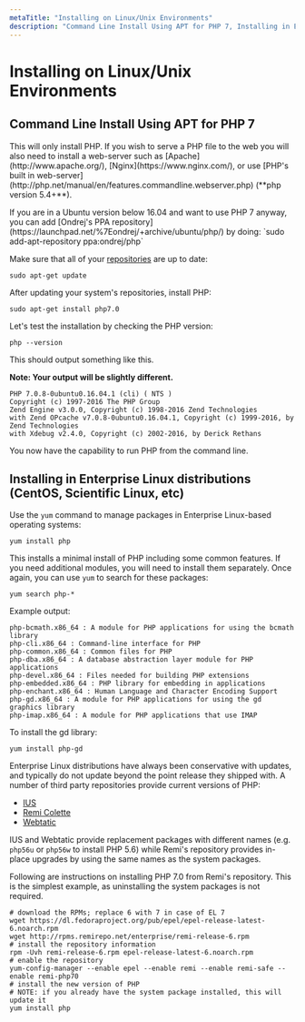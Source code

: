 ```yaml
---
metaTitle: "Installing on Linux/Unix Environments"
description: "Command Line Install Using APT for PHP 7, Installing in Enterprise Linux distributions (CentOS, Scientific Linux, etc)"
---
```


# Installing on Linux/Unix Environments



## Command Line Install Using APT for PHP 7


> 
<p>This will only install PHP. If you wish to serve a PHP file to the web you will
also need to install a web-server such as [Apache](http://www.apache.org/), [Nginx](https://www.nginx.com/), or use [PHP's built in web-server](http://php.net/manual/en/features.commandline.webserver.php) (**php version 5.4+**).</p>


> 
<p>If you are in a Ubuntu version below 16.04 and want to use PHP 7 anyway, you can add [Ondrej's PPA repository](https://launchpad.net/%7Eondrej/+archive/ubuntu/php/) by doing:
`sudo add-apt-repository ppa:ondrej/php`</p>


Make sure that all of your [repositories](https://en.wikipedia.org/wiki/Software_repository) are up to date:

```
sudo apt-get update

```

After updating your system's repositories, install PHP:

```
sudo apt-get install php7.0

```

Let's test the installation by checking the PHP version:

```
php --version

```

This should output something like this.

**Note: Your output will be slightly different.**

```
PHP 7.0.8-0ubuntu0.16.04.1 (cli) ( NTS )
Copyright (c) 1997-2016 The PHP Group
Zend Engine v3.0.0, Copyright (c) 1998-2016 Zend Technologies
with Zend OPcache v7.0.8-0ubuntu0.16.04.1, Copyright (c) 1999-2016, by Zend Technologies
with Xdebug v2.4.0, Copyright (c) 2002-2016, by Derick Rethans

```

You now have the capability to run PHP from the command line.



## Installing in Enterprise Linux distributions (CentOS, Scientific Linux, etc)


Use the `yum` command to manage packages in Enterprise Linux-based operating systems:

```
yum install php

```

This installs a minimal install of PHP including some common features. If you need additional modules, you will need to install them separately. Once again, you can use `yum` to search for these packages:

```
yum search php-*

```

Example output:

```
php-bcmath.x86_64 : A module for PHP applications for using the bcmath library
php-cli.x86_64 : Command-line interface for PHP
php-common.x86_64 : Common files for PHP
php-dba.x86_64 : A database abstraction layer module for PHP applications
php-devel.x86_64 : Files needed for building PHP extensions
php-embedded.x86_64 : PHP library for embedding in applications
php-enchant.x86_64 : Human Language and Character Encoding Support
php-gd.x86_64 : A module for PHP applications for using the gd graphics library
php-imap.x86_64 : A module for PHP applications that use IMAP

```

To install the gd library:

```
yum install php-gd

```

Enterprise Linux distributions have always been conservative with updates, and typically do not update beyond the point release they shipped with. A number of third party repositories provide current versions of PHP:

- [IUS](https://ius.io/)
- [Remi Colette](http://www.remirepo.net)
- [Webtatic](https://webtatic.com/)

IUS and Webtatic provide replacement packages with different names (e.g. `php56u` or `php56w` to install PHP 5.6) while Remi's repository provides in-place upgrades by using the same names as the system packages.

Following are instructions on installing PHP 7.0 from Remi's repository. This is the simplest example, as uninstalling the system packages is not required.

```
# download the RPMs; replace 6 with 7 in case of EL 7
wget https://dl.fedoraproject.org/pub/epel/epel-release-latest-6.noarch.rpm
wget http://rpms.remirepo.net/enterprise/remi-release-6.rpm
# install the repository information
rpm -Uvh remi-release-6.rpm epel-release-latest-6.noarch.rpm
# enable the repository
yum-config-manager --enable epel --enable remi --enable remi-safe --enable remi-php70
# install the new version of PHP
# NOTE: if you already have the system package installed, this will update it
yum install php

```

